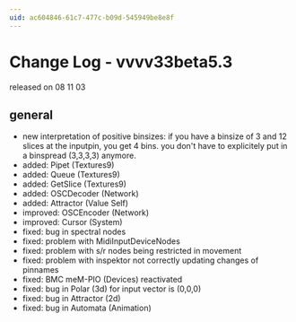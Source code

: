 ```yaml
---
uid: ac604846-61c7-477c-b09d-545949be8e8f
---
```


# Change Log - vvvv33beta5.3
released on 08 11 03  

## general
* new interpretation of positive binsizes: if you have a binsize of 3 and 12 slices at the inputpin, you get 4 bins.  you don't have to explicitely put in a binspread (3,3,3,3) anymore.    
* added: Pipet (Textures9)  
* added: Queue (Textures9)  
* added: GetSlice (Textures9)  
* added: OSCDecoder (Network)  
* added: Attractor (Value Self)   
* improved: OSCEncoder (Network)  
* improved: Cursor (System)  
* fixed: bug in spectral nodes   
* fixed: problem with MidiInputDeviceNodes   
* fixed: problem with s/r nodes being restricted in movement  
* fixed: problem with inspektor not correctly updating changes of pinnames  
* fixed: BMC meM-PIO (Devices) reactivated  
* fixed: bug in Polar (3d) for input vector is (0,0,0)  
* fixed: bug in Attractor (2d)  
* fixed: bug in Automata (Animation)